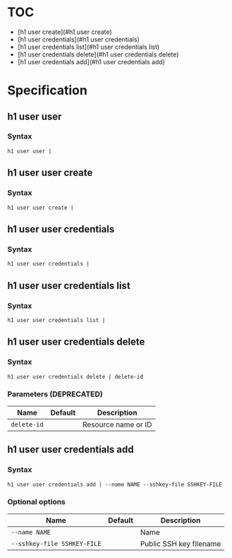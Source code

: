 # TOC

* [h1 user create](#h1 user create)
* [h1 user credentials](#h1 user credentials)
* [h1 user credentials list](#h1 user credentials list)
* [h1 user credentials delete](#h1 user credentials delete)
* [h1 user credentials add](#h1 user credentials add)


# Specification

## h1 user user

### Syntax

```h1 user user | ```

## h1 user user create

### Syntax

```h1 user user create | ```

## h1 user user credentials

### Syntax

```h1 user user credentials | ```

## h1 user user credentials list

### Syntax

```h1 user user credentials list | ```

## h1 user user credentials delete

### Syntax

```h1 user user credentials delete | delete-id```

### Parameters (DEPRECATED)

| Name | Default | Description | 
| ---- | ------- | ----------- |
| ```delete-id``` |  | Resource name or ID |

## h1 user user credentials add

### Syntax

```h1 user user credentials add | --name NAME --sshkey-file SSHKEY-FILE```

### Optional options

| Name | Default | Description | 
| ---- | ------- | ----------- |
| ```--name NAME``` |  | Name |
| ```--sshkey-file SSHKEY-FILE``` |  | Public SSH key filename |

